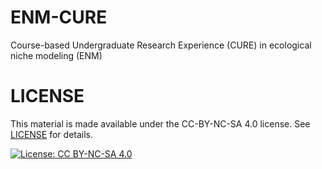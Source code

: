 # ENM-CURE
Course-based Undergraduate Research Experience (CURE) in ecological niche modeling (ENM) 

# LICENSE

This material is made available under the CC-BY-NC-SA 4.0 license. See [LICENSE](LICENSE) for details.

[![License: CC BY-NC-SA 4.0](https://licensebuttons.net/l/by-nc-sa/4.0/80x15.png)](https://creativecommons.org/licenses/by-nc-sa/4.0/)
